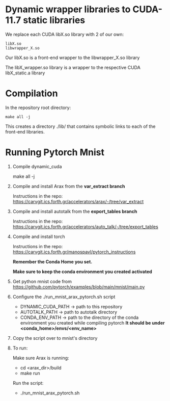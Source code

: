 # Dynamic wrapper libraries to CUDA-11.7 static libraries

We replace each CUDA libX.so library with 2 of our own:

    libX.so
    libwrapper_X.so

Our libX.so is a front-end wrapper to the libwrapper_X.so library

The libX_wrapper.so library is a wrapper to the respective CUDA libX_static.a library 
# Compilation
In the repository root directory: 
    
    make all -j

This creates a directory ./lib/ that contains symbolic links to each of the front-end libraries.

# Running Pytorch Mnist

1. Compile dynamic_cuda
    
    make all -j

1. Compile and install Arax from the **var_extract branch**

    Instructions in the repo: https://carvgit.ics.forth.gr/accelerators/arax/-/tree/var_extract

1. Compile and install autotalk from the **export_tables branch**

    Instructions in the repo: https://carvgit.ics.forth.gr/accelerators/auto_talk/-/tree/export_tables

1.  Compile and install torch
    
    Instructions in the repo: https://carvgit.ics.forth.gr/manospavl/pytorch_instructions

    **Remember the Conda Home you set.**

    **Make sure to keep the conda environment you created activated**

1. Get python mnist code from https://github.com/pytorch/examples/blob/main/mnist/main.py



1. Configure the ./run_mnist_arax_pytorch.sh script 
    
    - DYNAMIC_CUDA_PATH -> path to this repository
    - AUTOTALK_PATH -> path to autotalk directory
    - CONDA_ENV_PATH -> path to the directory of the conda environment you created while compiling pytorch
    **It should be under <conda_home>/envs/<env_name>**

1. Copy the script over to mnist's directory

1. To run:

    Make sure Arax is running:
    - cd <arax_dir>/build 
    - make run

    Run the script:
    - ./run_mnist_arax_pytorch.sh
    

